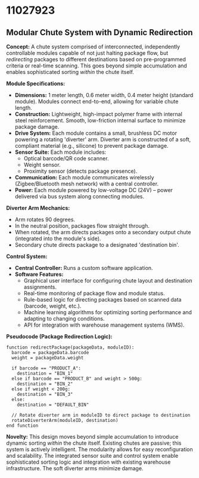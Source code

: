 # 11027923

## Modular Chute System with Dynamic Redirection

**Concept:** A chute system comprised of interconnected, independently controllable modules capable of not just halting package flow, but *redirecting* packages to different destinations based on pre-programmed criteria or real-time scanning. This goes beyond simple accumulation and enables sophisticated sorting *within* the chute itself.

**Module Specifications:**

*   **Dimensions:** 1 meter length, 0.6 meter width, 0.4 meter height (standard module). Modules connect end-to-end, allowing for variable chute length.
*   **Construction:** Lightweight, high-impact polymer frame with internal steel reinforcement. Smooth, low-friction internal surface to minimize package damage.
*   **Drive System:** Each module contains a small, brushless DC motor powering a rotating 'diverter' arm. Diverter arm is constructed of a soft, compliant material (e.g., silicone) to prevent package damage.
*   **Sensor Suite:** Each module includes:
    *   Optical barcode/QR code scanner.
    *   Weight sensor.
    *   Proximity sensor (detects package presence).
*   **Communication:** Each module communicates wirelessly (Zigbee/Bluetooth mesh network) with a central controller.
*   **Power:** Each module powered by low-voltage DC (24V) – power delivered via bus system along connecting modules.

**Diverter Arm Mechanics:**

*   Arm rotates 90 degrees.
*   In the neutral position, packages flow straight through.
*   When rotated, the arm directs packages onto a secondary output chute (integrated into the module's side).
*   Secondary chute directs package to a designated 'destination bin'.

**Control System:**

*   **Central Controller:** Runs a custom software application.
*   **Software Features:**
    *   Graphical user interface for configuring chute layout and destination assignments.
    *   Real-time monitoring of package flow and module status.
    *   Rule-based logic for directing packages based on scanned data (barcode, weight, etc.).
    *   Machine learning algorithms for optimizing sorting performance and adapting to changing conditions.
    *   API for integration with warehouse management systems (WMS).

**Pseudocode (Package Redirection Logic):**

```
function redirectPackage(packageData, moduleID):
  barcode = packageData.barcode
  weight = packageData.weight

  if barcode == "PRODUCT_A":
    destination = "BIN_1"
  else if barcode == "PRODUCT_B" and weight > 500g:
    destination = "BIN_2"
  else if weight < 200g:
    destination = "BIN_3"
  else:
    destination = "DEFAULT_BIN"

  // Rotate diverter arm in moduleID to direct package to destination
  rotateDiverterArm(moduleID, destination)
end function
```

**Novelty:** This design moves beyond simple accumulation to introduce dynamic sorting *within* the chute itself. Existing chutes are passive; this system is actively intelligent. The modularity allows for easy reconfiguration and scalability. The integrated sensor suite and control system enable sophisticated sorting logic and integration with existing warehouse infrastructure. The soft diverter arms minimize damage.